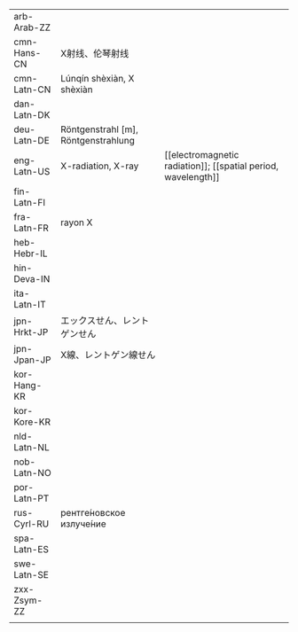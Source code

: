 | | | |
|-|-|-|
| arb-Arab-ZZ |  |  |
| cmn-Hans-CN | X射线、伦琴射线 |  |
| cmn-Latn-CN | Lúnqín shèxiàn, X shèxiàn |  |
| dan-Latn-DK |  |  |
| deu-Latn-DE | Röntgenstrahl [m], Röntgenstrahlung |  |
| eng-Latn-US | X-radiation, X-ray | [[electromagnetic radiation]]; [[spatial period, wavelength]] |
| fin-Latn-FI |  |  |
| fra-Latn-FR | rayon X |  |
| heb-Hebr-IL |  |  |
| hin-Deva-IN |  |  |
| ita-Latn-IT |  |  |
| jpn-Hrkt-JP | エックスせん、レントゲンせん |  |
| jpn-Jpan-JP | X線、レントゲン線せん |  |
| kor-Hang-KR |  |  |
| kor-Kore-KR |  |  |
| nld-Latn-NL |  |  |
| nob-Latn-NO |  |  |
| por-Latn-PT |  |  |
| rus-Cyrl-RU | рентге́новское излуче́ние |  |
| spa-Latn-ES |  |  |
| swe-Latn-SE |  |  |
| zxx-Zsym-ZZ |  |  |
|  |  |  |